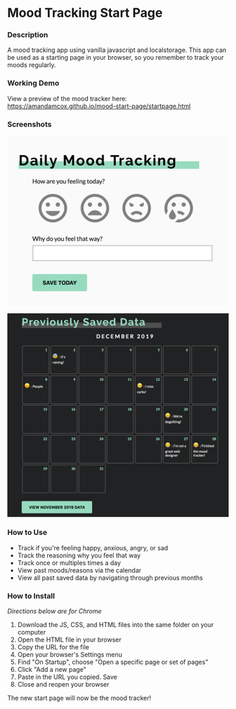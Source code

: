 # Mood Tracking Start Page

### Description
A mood tracking app using vanilla javascript and localstorage. This app can be used as a starting page in your browser, so you remember to track your moods regularly.

### Working Demo
View a preview of the mood tracker here: https://amandamcox.github.io/mood-start-page/startpage.html

### Screenshots
![Entering your mood](https://github.com/amandamcox/mood-start-page/blob/master/Enter-Your-Mood.png)

![Viewing moods on calendar](https://github.com/amandamcox/mood-start-page/blob/master/Calendar-Example.png)

### How to Use
- Track if you're feeling happy, anxious, angry, or sad
- Track the reasoning why you feel that way
- Track once or multiples times a day
- View past moods/reasons via the calendar
- View all past saved data by navigating through previous months

### How to Install
*Directions below are for Chrome*

1. Download the JS, CSS, and HTML files into the same folder on your computer
2. Open the HTML file in your browser
3. Copy the URL for the file
4. Open your browser's Settings menu
5. Find "On Startup", choose "Open a specific page or set of pages"
6. Click "Add a new page"
7. Paste in the URL you copied. Save
8. Close and reopen your browser

The new start page will now be the mood tracker!